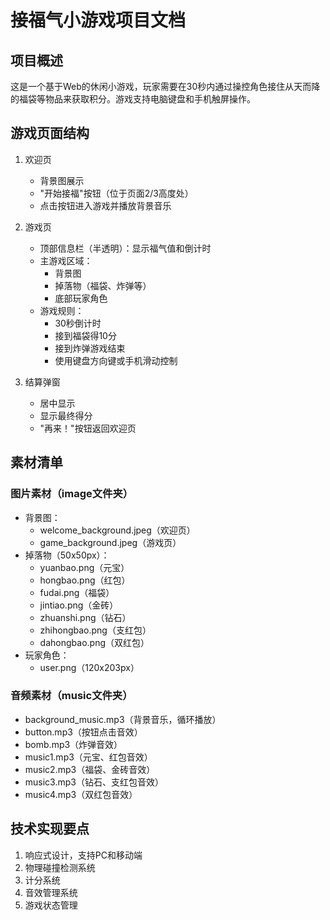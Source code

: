 # 接福气小游戏项目文档

## 项目概述
这是一个基于Web的休闲小游戏，玩家需要在30秒内通过操控角色接住从天而降的福袋等物品来获取积分。游戏支持电脑键盘和手机触屏操作。

## 游戏页面结构
1. 欢迎页
   - 背景图展示
   - "开始接福"按钮（位于页面2/3高度处）
   - 点击按钮进入游戏并播放背景音乐

2. 游戏页
   - 顶部信息栏（半透明）：显示福气值和倒计时
   - 主游戏区域：
     - 背景图
     - 掉落物（福袋、炸弹等）
     - 底部玩家角色
   - 游戏规则：
     - 30秒倒计时
     - 接到福袋得10分
     - 接到炸弹游戏结束
     - 使用键盘方向键或手机滑动控制

3. 结算弹窗
   - 居中显示
   - 显示最终得分
   - "再来！"按钮返回欢迎页

## 素材清单
### 图片素材（image文件夹）
- 背景图：
  - welcome_background.jpeg（欢迎页）
  - game_background.jpeg（游戏页）
- 掉落物（50x50px）：
  - yuanbao.png（元宝）
  - hongbao.png（红包）
  - fudai.png（福袋）
  - jintiao.png（金砖）
  - zhuanshi.png（钻石）
  - zhihongbao.png（支红包）
  - dahongbao.png（双红包）
- 玩家角色：
  - user.png（120x203px）

### 音频素材（music文件夹）
- background_music.mp3（背景音乐，循环播放）
- button.mp3（按钮点击音效）
- bomb.mp3（炸弹音效）
- music1.mp3（元宝、红包音效）
- music2.mp3（福袋、金砖音效）
- music3.mp3（钻石、支红包音效）
- music4.mp3（双红包音效）

## 技术实现要点
1. 响应式设计，支持PC和移动端
2. 物理碰撞检测系统
3. 计分系统
4. 音效管理系统
5. 游戏状态管理 